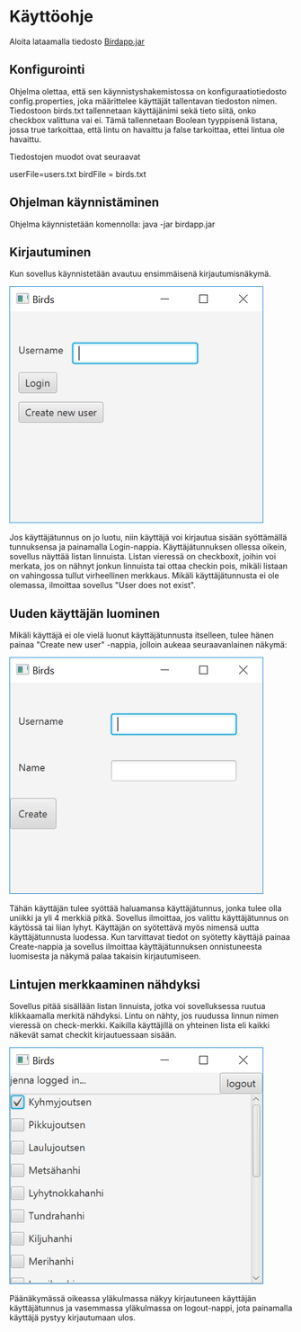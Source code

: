 # Käyttöohje

Aloita lataamalla tiedosto [Birdapp.jar](https://github.com/jennalack/ot-harjoitustyo/releases/tag/viikko5)

## Konfigurointi

Ohjelma olettaa, että sen käynnistyshakemistossa on konfiguraatiotiedosto config.properties, joka määrittelee käyttäjät tallentavan tiedoston nimen. Tiedostoon birds.txt tallennetaan käyttäjänimi sekä tieto siitä, onko checkbox valittuna vai ei. Tämä tallennetaan Boolean tyyppisenä listana, jossa true tarkoittaa, että lintu on havaittu ja false tarkoittaa, ettei lintua ole havaittu. 

Tiedostojen muodot ovat seuraavat

userFile=users.txt
birdFile = birds.txt


## Ohjelman käynnistäminen

Ohjelma käynnistetään komennolla: java -jar birdapp.jar


## Kirjautuminen

Kun sovellus käynnistetään avautuu ensimmäisenä kirjautumisnäkymä. 

![Kirjautumisnäkymä](https://github.com/jennalack/ot-harjoitustyo/blob/master/lintuapp/dokumentaatio/kuvat/Loginnakyma.PNG)

Jos käyttäjätunnus on jo luotu, niin käyttäjä voi kirjautua sisään syöttämällä tunnuksensa ja painamalla Login-nappia. Käyttäjätunnuksen ollessa oikein, sovellus näyttää listan linnuista. Listan vieressä on checkboxit, joihin voi merkata, jos on nähnyt jonkun linnuista tai ottaa checkin pois, mikäli listaan on vahingossa tullut virheellinen merkkaus. Mikäli käyttäjätunnusta ei ole olemassa, ilmoittaa sovellus "User does not exist".

## Uuden käyttäjän luominen

Mikäli käyttäjä ei ole vielä luonut käyttäjätunnusta itselleen, tulee hänen painaa "Create new user" -nappia, jolloin aukeaa seuraavanlainen näkymä:

![Uudenkäyttäjänluominen](https://github.com/jennalack/ot-harjoitustyo/blob/master/lintuapp/dokumentaatio/kuvat/Createnewuser.PNG)

Tähän käyttäjän tulee syöttää haluamansa käyttäjätunnus, jonka tulee olla uniikki ja yli 4 merkkiä pitkä. Sovellus ilmoittaa, jos valittu käyttäjätunnus on käytössä tai liian lyhyt. Käyttäjän on syötettävä myös nimensä uutta käyttäjätunnusta luodessa. Kun tarvittavat tiedot on syötetty käyttäjä painaa Create-nappia ja sovellus ilmoittaa käyttäjätunnuksen onnistuneesta luomisesta ja näkymä palaa takaisin kirjautumiseen.

## Lintujen merkkaaminen nähdyksi

Sovellus pitää sisällään listan linnuista, jotka voi sovelluksessa ruutua klikkaamalla merkitä nähdyksi. Lintu on nähty, jos ruudussa linnun nimen vieressä on check-merkki. Kaikilla käyttäjillä on yhteinen lista eli kaikki näkevät samat checkit kirjautuessaan sisään. 

![Listalinnuista](https://github.com/jennalack/ot-harjoitustyo/blob/master/lintuapp/dokumentaatio/kuvat/Lintun%C3%A4kym%C3%A4.PNG)

Päänäkymässä oikeassa yläkulmassa näkyy kirjautuneen käyttäjän käyttäjätunnus ja vasemmassa yläkulmassa on logout-nappi, jota painamalla käyttäjä pystyy kirjautumaan ulos. 
